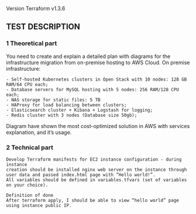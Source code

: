 Version
Terraform v1.3.6


TEST DESCRIPTION
----------------

### 1 Theoretical part
You need to create and explain a detailed plan with diagrams for the infrastructure migration from on-premise hosting to AWS Cloud.
On premise infrastructure:
```
- Self-hosted Kubernetes clusters in Open Stack with 10 nodes: 128 GB RAM/64 CPU each;
- Database servers for MySQL hosting with 5 nodes: 256 RAM/128 CPU each;
- NAS storage for static files: 5 TB
- HAProxy for load balancing between clusters;
- Elasticsearch cluster + Kibana + Logstash for logging;
- Redis cluster with 3 nodes (Database size 50gb);
```
Diagram have shown the most cost-optimized solution in AWS with services explanation, and it’s usage.


### 2 Technical part
```
Develop Terraform manifests for EC2 instance configuration - during instance
creation should be installed nginx web server on the instance through user data and passed index.html page with “Hello world!”. 
All variables should be defined in variables.tfvars (set of variables on your choice).

Definition of done
After terraform apply, I should be able to view “hello world” page using instance public IP.
```
